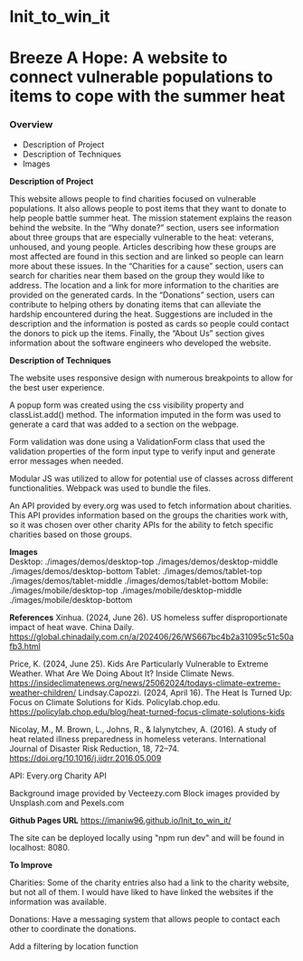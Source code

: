 # Init_to_win_it

# Breeze A Hope: A website to connect vulnerable populations to items to cope with the summer heat

### Overview

- Description of Project
- Description of Techniques
- Images

**Description of Project**

This website allows people to find charities focused on vulnerable populations. It also allows people to post items that they want to donate to help people battle summer heat.
The mission statement explains the reason behind the website. In the “Why donate?” section, users see information about three groups that are especially vulnerable to the heat: veterans, unhoused, and young people. Articles describing how these groups are most affected are found in this section and are linked so people can learn more about these issues. In the “Charities for a cause” section, users can search for charities near them based on the group they would like to address. The location and a link for more information to the charities are provided on the generated cards.
In the “Donations” section, users can contribute to helping others by donating items that can alleviate the hardship encountered during the heat. Suggestions are included in the description and the information is posted as cards so people could contact the donors to pick up the items.
Finally, the “About Us” section gives information about the software engineers who developed the website.

**Description of Techniques**

The website uses responsive design with numerous breakpoints to allow for the best user experience.

A popup form was created using the css visibility property and classList.add() method. The information imputed in the form was used to generate a card that was added to a section on the webpage.

Form validation was done using a ValidationForm class that used the validation properties of the form input type to verify input and generate error messages when needed.

Modular JS was utilized to allow for potential use of classes across different functionalities. Webpack was used to bundle the files.

An API provided by every.org was used to fetch information about charities. This API provides information based on the groups the charities work with, so it was chosen over other charity APIs for the ability to fetch specific charities based on those groups.

**Images**  
Desktop:
./images/demos/desktop-top
./images/demos/desktop-middle
./images/demos/desktop-bottom
Tablet:
./images/demos/tablet-top
./images/demos/tablet-middle
./images/demos/tablet-bottom
Mobile:
./images/mobile/desktop-top
./images/mobile/desktop-middle
./images/mobile/desktop-bottom

**References**
Xinhua. (2024, June 26). US homeless suffer disproportionate impact of heat wave. China Daily. https://global.chinadaily.com.cn/a/202406/26/WS667bc4b2a31095c51c50afb3.html

Price, K. (2024, June 25). Kids Are Particularly Vulnerable to Extreme Weather. What Are We Doing About It? Inside Climate News. https://insideclimatenews.org/news/25062024/todays-climate-extreme-weather-children/
‌
Lindsay.Capozzi. (2024, April 16). The Heat Is Turned Up: Focus on Climate Solutions for Kids. Policylab.chop.edu. https://policylab.chop.edu/blog/heat-turned-focus-climate-solutions-kids

Nicolay, M., M. Brown, L., Johns, R., & Ialynytchev, A. (2016). A study of heat related illness preparedness in homeless veterans. International Journal of Disaster Risk Reduction, 18, 72–74. https://doi.org/10.1016/j.ijdrr.2016.05.009

API: Every.org Charity API

Background image provided by Vecteezy.com
Block images provided by Unsplash.com and Pexels.com

**Github Pages URL**
https://imaniw96.github.io/Init_to_win_it/

The site can be deployed locally using "npm run dev" and will be found in localhost: 8080.

**To Improve**

Charities: Some of the charity entries also had a link to the charity website, but not all of them. I would have liked to have linked the websites if the information was available.

Donations: Have a messaging system that allows people to contact each other to coordinate the donations.

Add a filtering by location function
